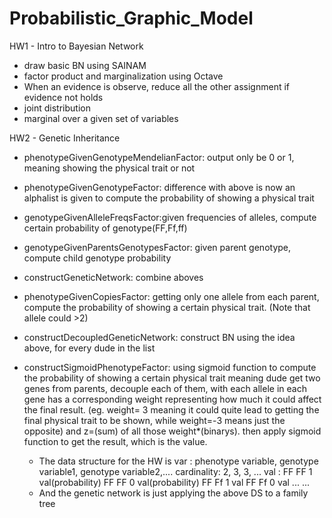 # Probabilistic_Graphic_Model

HW1 - Intro to Bayesian Network
   - draw basic BN using SAINAM
   - factor product and marginalization using Octave
   - When an evidence is observe, reduce all the other assignment if evidence not holds
   - joint distribution
   - marginal over a given set of variables
 
HW2 - Genetic Inheritance
   - phenotypeGivenGenotypeMendelianFactor: output only be 0 or 1, meaning showing the physical trait or not
   - phenotypeGivenGenotypeFactor: difference with above is now an alphalist is given to compute the probability of showing a physical trait
   - genotypeGivenAlleleFreqsFactor:given frequencies of alleles, compute certain probability of genotype(FF,Ff,ff)
   - genotypeGivenParentsGenotypesFactor: given parent genotype, compute child genotype probability
   - constructGeneticNetwork: combine aboves
   
   - phenotypeGivenCopiesFactor: getting only one allele from each parent, compute the probability of showing a certain physical trait. (Note that allele could >2)
   - constructDecoupledGeneticNetwork: construct BN using the idea above, for every dude in the list
   
   - constructSigmoidPhenotypeFactor: using sigmoid function to compute the probability of showing a certain physical trait
      meaning dude get two genes from parents, decouple each of them, with each allele in each gene has a corresponding weight representing how much it could affect the final result. (eg. weight= 3 meaning it could quite lead to getting the final physical trait to be shown, while weight=-3 means just the opposite) and z=(sum) of all those weight*(binarys). then apply sigmoid function to get the result, which is the value.
      
      - The data structure for the HW is
         var : phenotype variable, genotype variable1, genotype variable2,....
         cardinality: 2, 3, 3, ...
         val :   FF FF 1 val(probability)
                 FF FF 0 val(probability)
                 FF Ff 1 val
                 FF Ff 0 val
                 ...
                 ...
       - And the genetic network is just applying the above DS to a family tree
